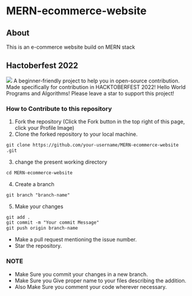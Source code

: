 # MERN-ecommerce-website

## About

This is an e-commerce website build on MERN stack

## Hactoberfest 2022
<img src=https://hacktoberfest.digitalocean.com/_nuxt/img/logo-hacktoberfest-full.f42e3b1.svg />
A beginner-friendly project to help you in open-source contribution. Made specifically for contribution in HACKTOBERFEST 2022! Hello World Programs and Algorithms! Please leave a star to support this project! 


### How to Contribute to this repository

1. Fork the repository (Click the Fork button in the top right of this page, click your Profile Image)
2. Clone the forked repository to your local machine.

```markdown
git clone https://github.com/your-username/MERN-ecommerce-website
.git
```

3. change the present working directory

```markdown
cd MERN-ecommerce-website
```
4. Create a branch

```markdown
git branch "branch-name"
```

5. Make your changes

```markdown
git add . 
git commit -m "Your commit Message" 
git push origin branch-name
```

- Make a pull request mentioning the issue number.
- Star the repository.

### NOTE

- Make Sure you commit your changes in a new branch.
- Make Sure you Give proper name to your files describing the addition.
- Also Make Sure you comment your code wherever necessary.
